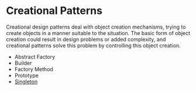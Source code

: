 # Creational Patterns
Creational design patterns deal with object creation mechanisms, trying to create objects in a manner suitable to the situation. The basic form of object creation could result in design problems or added complexity, and creational patterns solve this problem by controlling this object creation.

- Abstract Factory
- Builder
- Factory Method
- Prototype
- [Singleton](./Singleton/README.md)